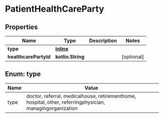 
# PatientHealthCareParty

## Properties
Name | Type | Description | Notes
------------ | ------------- | ------------- | -------------
**type** | [**inline**](#TypeEnum) |  | 
**healthcarePartyId** | **kotlin.String** |  |  [optional]


<a name="TypeEnum"></a>
## Enum: type
Name | Value
---- | -----
type | doctor, referral, medicalhouse, retirementhome, hospital, other, referringphysician, managingorganization



